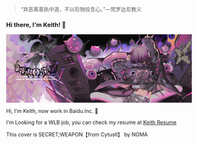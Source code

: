 > “弃恶离善执中道，不以形物役吾心。”—梵罗达尼教义

### Hi there, I'm Keith! 👋


<img align="center" src="https://github.com/XXXMrG/SECRET-WEAPON/blob/master/SECRET-WEAPON.png" alt="show" />

Hi, I'm Keith, now work in Baidu.Inc. 🧐

I'm Looking for a WLB job, you can check my resume at [Keith Resume](https://resume.xxkeith.com/)


This cover is SECRET;WEAPON【from CytusⅡ】 by NOMA


